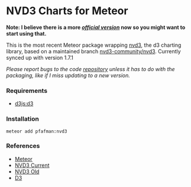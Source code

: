  NVD3 Charts for Meteor
============================

**Note: I believe there is a more [*official version*](https://atmospherejs.com/nvd3/nvd3) now so you might want to start using that.**

This is the most recent Meteor package wrapping [nvd3](http://nvd3.org), the d3 charting library,  based on a maintained branch [nvd3-community/nvd3](https://github.com/nvd3-community/nvd3/).  Currently synced up with version 1.7.1

*Please report bugs to the code [repository](http://liquidpele.github.io/nvd3/) unless it has to do with the packaging, like if I miss updating to a new version.*



### Requirements
* [d3js:d3](https://atmospherejs.com/d3js/d3)

### Installation

    meteor add pfafman:nvd3

### References

* [Meteor](http://docs.meteor.com/)
* [NVD3 Current](https://github.com/nvd3-community/nvd3/)
* [NVD3 Old](http://nvd3.org/)
* [D3](http://d3js.org)
